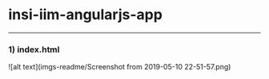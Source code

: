 # insi-iim-angularjs-app


---
### 1) index.html
![alt text](imgs-readme/Screenshot from 2019-05-10 22-51-57.png)
